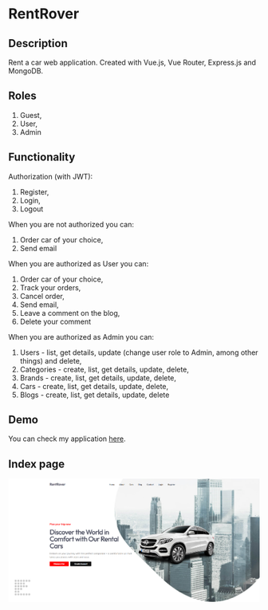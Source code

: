 # RentRover

## Description

Rent a car web application. Created with Vue.js, Vue Router, Express.js and MongoDB.

## Roles

1. Guest,
2. User,
3. Admin

## Functionality

Authorization (with JWT):

1. Register,
2. Login,
3. Logout

When you are not authorized you can:

1. Order car of your choice,
2. Send email

When you are authorized as User you can:

1. Order car of your choice,
2. Track your orders,
3. Cancel order,
4. Send email,
5. Leave a comment on the blog,
6. Delete your comment

When you are authorized as Admin you can:

1. Users - list, get details, update (change user role to Admin, among other things) and delete,
2. Categories - create, list, get details, update, delete,
3. Brands - create, list, get details, update, delete,
4. Cars - create, list, get details, update, delete,
5. Blogs - create, list, get details, update, delete

## Demo

You can check my application [here](https://rent-rover-app.onrender.com/).

## Index page

![Index page](./client/public/assets/images/preview2.png)




